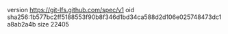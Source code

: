 version https://git-lfs.github.com/spec/v1
oid sha256:1b577bc2ff5188553f90b8f346d1bd34ca588d2d106e025748473dc1a8ab2a4b
size 22405
